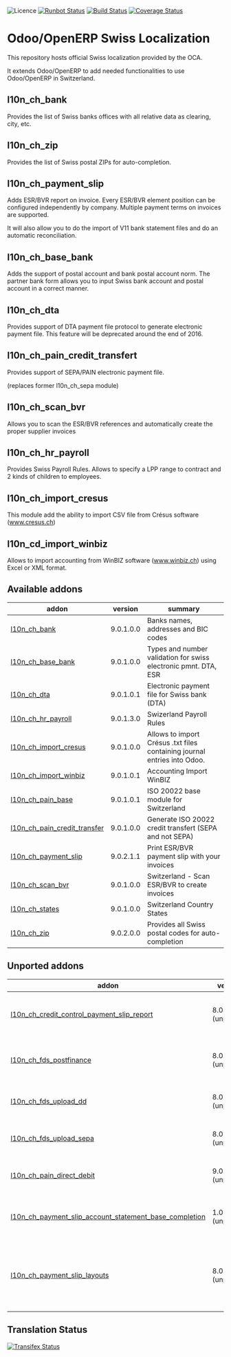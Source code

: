 ![Licence](https://img.shields.io/badge/licence-AGPL--3-blue.svg)
[![Runbot Status](https://runbot.odoo-community.org/runbot/badge/flat/125/9.0.svg)](https://runbot.odoo-community.org/runbot/repo/github-com-oca-l10n-switzerland-125)
[![Build Status](https://travis-ci.org/OCA/l10n-switzerland.svg?branch=9.0)](https://travis-ci.org/OCA/l10n-switzerland)
[![Coverage Status](https://coveralls.io/repos/OCA/l10n-switzerland/badge.svg?branch=9.0)](https://coveralls.io/r/OCA/l10n-switzerland?branch=9.0)


Odoo/OpenERP Swiss Localization
===============================

This repository hosts official Swiss localization provided by the OCA.

It extends Odoo/OpenERP to add needed functionalities to use Odoo/OpenERP in Switzerland.


l10n_ch_bank
------------

Provides the list of Swiss banks offices with all relative data as clearing, city, etc.


l10n_ch_zip
-----------

Provides the list of Swiss postal ZIPs for auto-completion.


l10n_ch_payment_slip
--------------------

Adds ESR/BVR report on invoice. Every ESR/BVR element position can be configured independently by company.
Multiple payment terms on invoices are supported.

It will also allow you to do the import of V11 bank statement files and do an automatic reconciliation.


l10n_ch_base_bank
-----------------

Adds the support of postal account and bank postal account norm.
The partner bank form allows you to input Swiss bank account and postal account in a correct manner.


l10n_ch_dta
-----------

Provides support of DTA payment file protocol to generate electronic payment file.
This feature will be deprecated around the end of 2016.


l10n_ch_pain_credit_transfert
-----------------------------

Provides support of SEPA/PAIN electronic payment file.


(replaces former l10n_ch_sepa module)


l10n_ch_scan_bvr
----------------

Allows you to scan the ESR/BVR references and automatically create the proper supplier invoices

l10n_ch_hr_payroll
------------------

Provides Swiss Payroll Rules.
Allows to specify a LPP range to contract and 2 kinds of children to employees.

l10n_ch_import_cresus
---------------------

This module add the ability to import CSV file from Crésus software (www.cresus.ch)

l10n_cd_import_winbiz
---------------------

Allows to import accounting from WinBIZ software (www.winbiz.ch) using Excel or XML format.

[//]: # (addons)
Available addons
----------------
addon | version | summary
--- | --- | ---
[l10n_ch_bank](l10n_ch_bank/) | 9.0.1.0.0 | Banks names, addresses and BIC codes
[l10n_ch_base_bank](l10n_ch_base_bank/) | 9.0.1.0.0 | Types and number validation for swiss electronic pmnt. DTA, ESR
[l10n_ch_dta](l10n_ch_dta/) | 9.0.1.0.1 | Electronic payment file for Swiss bank (DTA)
[l10n_ch_hr_payroll](l10n_ch_hr_payroll/) | 9.0.1.3.0 | Swizerland Payroll Rules
[l10n_ch_import_cresus](l10n_ch_import_cresus/) | 9.0.1.0.0 | Allows to import Crésus .txt files containing journal entries into Odoo.
[l10n_ch_import_winbiz](l10n_ch_import_winbiz/) | 9.0.1.0.1 | Accounting Import WinBIZ
[l10n_ch_pain_base](l10n_ch_pain_base/) | 9.0.1.0.1 | ISO 20022 base module for Switzerland
[l10n_ch_pain_credit_transfer](l10n_ch_pain_credit_transfer/) | 9.0.1.0.0 | Generate ISO 20022 credit transfert (SEPA and not SEPA)
[l10n_ch_payment_slip](l10n_ch_payment_slip/) | 9.0.2.1.1 | Print ESR/BVR payment slip with your invoices
[l10n_ch_scan_bvr](l10n_ch_scan_bvr/) | 9.0.1.0.0 | Switzerland - Scan ESR/BVR to create invoices
[l10n_ch_states](l10n_ch_states/) | 9.0.1.0.0 | Switzerland Country States
[l10n_ch_zip](l10n_ch_zip/) | 9.0.2.0.0 | Provides all Swiss postal codes for auto-completion

Unported addons
---------------
addon | version | summary
--- | --- | ---
[l10n_ch_credit_control_payment_slip_report](l10n_ch_credit_control_payment_slip_report/) | 8.0.1.3.0 (unported) | Print BVR/ESR slip related to credit control
[l10n_ch_fds_postfinance](l10n_ch_fds_postfinance/) | 8.0.1.0 (unported) | Download files and import bank statements from FDS
[l10n_ch_fds_upload_dd](l10n_ch_fds_upload_dd/) | 8.0.1.0 (unported) | Upload Direct Debit files to FDS PostFinance
[l10n_ch_fds_upload_sepa](l10n_ch_fds_upload_sepa/) | 8.0.1.0 (unported) | Upload SEPA files to FDS PostFinance
[l10n_ch_pain_direct_debit](l10n_ch_pain_direct_debit/) | 9.0.1.0.0 (unported) | Generate ISO 20022 direct debits
[l10n_ch_payment_slip_account_statement_base_completion](l10n_ch_payment_slip_account_statement_base_completion/) | 1.0 (unported) | Switzerland - BVR/ESR Bank statement Completion
[l10n_ch_payment_slip_layouts](l10n_ch_payment_slip_layouts/) | 8.0.0.1.0 (unported) | Add new BVR/ESR payment slip layouts like invoice with slip on same document

[//]: # (end addons)

Translation Status
------------------
[![Transifex Status](https://www.transifex.com/projects/p/OCA-l10n-switzerland-9-0/chart/image_png)](https://www.transifex.com/projects/p/OCA-l10n-switzerland-9-0)
